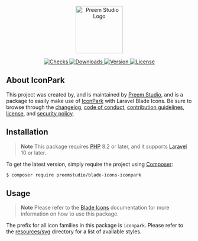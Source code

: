 <p align="center">
    <a href="https://preem.studio" target="_blank">
        <img src="https://raw.githubusercontent.com/PreemStudio/assets/main/logo-text.svg" width="128" alt="Preem Studio Logo" />
    </a>
</p>

<p align="center">
    <a href="https://github.com/PreemStudio/blade-icons-iconpark/actions">
        <img src="https://badge.sh/github/check-runs/PreemStudio/blade-icons-iconpark" alt="Checks" />
    </a>
    <a href="https://packagist.org/packages/preemstudio/blade-icons-iconpark">
        <img src="https://badge.sh/packagist/downloads/PreemStudio/blade-icons-iconpark" alt="Downloads" />
    </a>
    <a href="https://packagist.org/packages/preemstudio/blade-icons-iconpark">
        <img src="https://badge.sh/packagist/version/PreemStudio/blade-icons-iconpark" alt="Version" />
    </a>
    <a href="https://packagist.org/packages/preemstudio/blade-icons-iconpark">
        <img src="https://badge.sh/packagist/license/PreemStudio/blade-icons-iconpark" alt="License" />
    </a>
</p>

## About IconPark

This project was created by, and is maintained by [Preem Studio](https://github.com/PreemStudio), and is a package to easily make use of [IconPark](https://github.com/bytedance/IconPark) with Laravel Blade Icons. Be sure to browse through the [changelog](CHANGELOG.md), [code of conduct](.github/CODE_OF_CONDUCT.md), [contribution guidelines](.github/CONTRIBUTING.md), [license](LICENSE), and [security policy](.github/SECURITY.md).

## Installation

> **Note**
> This package requires [PHP](https://www.php.net/) 8.2 or later, and it supports [Laravel](https://laravel.com/) 10 or later.

To get the latest version, simply require the project using [Composer](https://getcomposer.org/):

```bash
$ composer require preemstudio/blade-icons-iconpark
```

## Usage

> **Note**
> Please refer to the [Blade Icons](https://github.com/PreemStudio/blade-icons) documentation for more information on how to use this package.

The prefix for all icon families in this package is `iconpark`. Please refer to the [resources/svg](/resources/svg) directory for a list of available styles.
